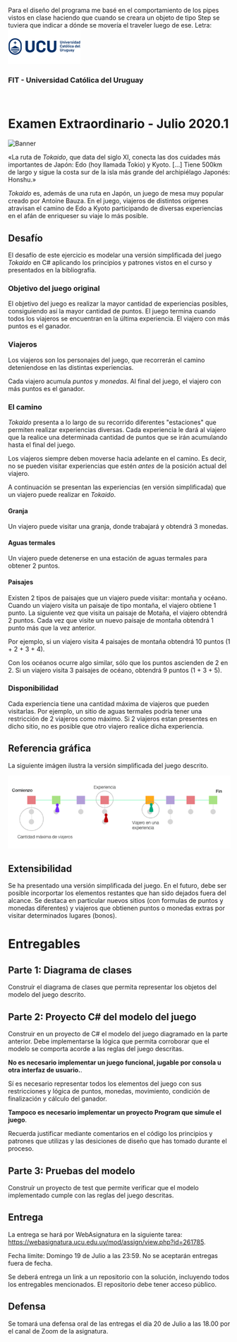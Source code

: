 Para el diseño del programa me basé en el comportamiento de los pipes vistos en clase haciendo que cuando se creara un objeto de tipo Step se tuviera que indicar a dónde se movería el traveler luego de ese.
Letra:
![UCU](https://github.com/ucudal/PII_Conceptos_De_POO/raw/master/Assets/logo-ucu.png)

### FIT - Universidad Católica del Uruguay

<br>

# Examen Extraordinario - Julio 2020.1

![Banner](https://azure.wgp-cdn.co.uk/app-table-top-gaming/posts/all-72050.jpg?&width=1200&height=630&mode=crop)

«La ruta de _Tokaido_, que data del siglo XI, conecta las dos cuidades más importantes de Japón: Edo (hoy llamada Tokio) y Kyoto. [...] Tiene 500km de largo y sigue la costa sur de la isla más grande del archipiélago Japonés: Honshu.»

_Tokaido_ es, además de una ruta en Japón, un juego de mesa muy popular creado por Antoine Bauza. En el juego, viajeros de distintos orígenes atravisan el camino de Edo a Kyoto participando de diversas experiencias en el afán de enriqueser su viaje lo más posible.

## Desafío

El desafío de este ejercicio es modelar una versión simplificada del juego _Tokaido_ en C# aplicando los principios y patrones vistos en el curso y presentados en la bibliografía.

### Objetivo del juego original

El objetivo del juego es realizar la mayor cantidad de experiencias posibles, consiguiendo así la mayor cantidad de puntos. El juego termina cuando todos los viajeros se encuentran en la última experiencia. El viajero con más puntos es el ganador.

### Viajeros

Los viajeros son los personajes del juego, que recorrerán el camino deteniendose en las distintas experiencias.

Cada viajero acumula _puntos_ y _monedas_. Al final del juego, el viajero con más puntos es el ganador.

### El camino

_Tokaido_ presenta a lo largo de su recorrido diferentes "estaciones" que permiten realizar experiencias diversas. Cada experiencia le dará al viajero que la realice una determinada cantidad de puntos que se irán acumulando hasta el final del juego. 

Los viajeros siempre deben moverse hacia adelante en el camino. Es decir, no se pueden visitar experiencias que estén _antes_ de la posición actual del viajero.

A continuación se presentan las experiencias (en versión simplificada) que un viajero puede realizar en _Tokaido_.

#### Granja

Un viajero puede visitar una granja, donde trabajará y obtendrá 3 monedas.

#### Aguas termales

Un viajero puede detenerse en una estación de aguas termales para obtener 2 puntos.

#### Paisajes

Existen 2 tipos de paisajes que un viajero puede visitar: montaña y océano. Cuando un viajero visita un paisaje de tipo montaña, el viajero obtiene 1 punto. La siguiente vez que visita un paisaje de Motaña, el viajero obtendrá 2 puntos. Cada vez que visite un nuevo paisaje de montaña obtendrá 1 punto más que la vez anterior. 

Por ejemplo, si un viajero visita 4 paisajes de montaña obtendrá 10 puntos (1 + 2 + 3 + 4).

Con los océanos ocurre algo similar, sólo que los puntos ascienden de 2 en 2. Si un viajero visita 3 paisajes de océano, obtendrá 9 puntos (1 + 3 + 5).

### Disponibilidad

Cada experiencia tiene una cantidad máxima de viajeros que pueden visitarlas. Por ejemplo, un sitio de aguas termales podría tener una restricción de 2 viajeros como máximo. Si 2 viajeros estan presentes en dicho sitio, no es posible que otro viajero realice dicha experiencia.

## Referencia gráfica

La siguiente imágen ilustra la versión simplificada del juego descrito.

![Referencia](./Reference.png)

## Extensibilidad

Se ha presentado una versión simplificada del juego. En el futuro, debe ser posible incorportar los elementos restantes que han sido dejados fuera del alcance. Se destaca en particular nuevos sitios (con formulas de puntos y monedas diferentes) y viajeros que obtienen puntos o monedas extras por visitar determinados lugares (bonos).

# Entregables

## Parte 1: Diagrama de clases

Construír el diagrama de clases que permita representar los objetos del modelo del juego descrito.

## Parte 2: Proyecto C# del modelo del juego

Construir en un proyecto de C# el modelo del juego diagramado en la parte anterior. Debe implementarse la lógica que permita corroborar que el modelo se comporta acorde a las reglas del juego descritas.

**No es necesario implementar un juego funcional, jugable por consola u otra interfaz de usuario.**. 

Sí es necesario representar todos los elementos del juego con sus restricciones y lógica de puntos, monedas, movimiento, condición de finalización y cálculo del ganador.

**Tampoco es necesario implementar un proyecto Program que simule el juego**.

Recuerda justificar mediante comentarios en el código los principios y patrones que utilizas y las desiciones de diseño que has tomado durante el proceso.

## Parte 3: Pruebas del modelo

Construír un proyecto de test que permite verificar que el modelo implementado cumple con las reglas del juego descritas.

## Entrega

La entrega se hará por WebAsignatura en la siguiente tarea: https://webasignatura.ucu.edu.uy/mod/assign/view.php?id=261785.

Fecha límite: Domingo 19 de Julio a las 23:59. No se aceptarán entregas fuera de fecha.

Se deberá entrega un link a un repositorio con la solución, incluyendo todos los entregables mencionados. El repositorio debe tener acceso público.

## Defensa

Se tomará una defensa oral de las entregas el día 20 de Julio a las 18.00 por el canal de Zoom de la asignatura.
